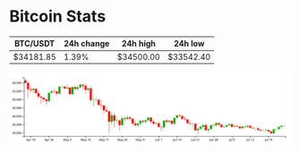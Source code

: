 # Bitcoin Stats

BTC/USDT|24h change|24h high|24h low|
|---|---|---|---|
|$34181.85|1.39%|$34500.00|$33542.40|

<img src="./chart.svg">
